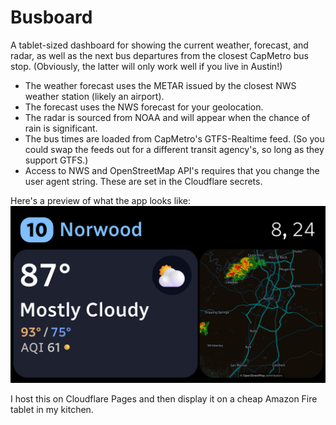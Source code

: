 # Busboard

A tablet-sized dashboard for showing the current weather, forecast, and radar, as well as the next bus departures from the closest CapMetro bus stop. (Obviously, the latter will only work well if you live in Austin!)

- The weather forecast uses the METAR issued by the closest NWS weather station (likely an airport).
- The forecast uses the NWS forecast for your geolocation.
- The radar is sourced from NOAA and will appear when the chance of rain is significant.
- The bus times are loaded from CapMetro's GTFS-Realtime feed. (So you could swap the feeds out for a different transit agency's, so long as they support GTFS.)
- Access to NWS and OpenStreetMap API's requires that you change the user agent string. These are set in the Cloudflare secrets.

Here's a preview of what the app looks like:
![screenshot of busboard app](screenshot.png)

I host this on Cloudflare Pages and then display it on a cheap Amazon Fire tablet in my kitchen.